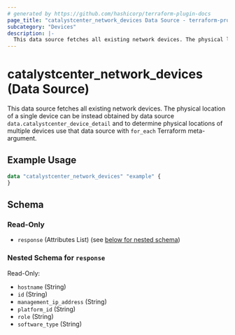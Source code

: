 ```yaml
---
# generated by https://github.com/hashicorp/terraform-plugin-docs
page_title: "catalystcenter_network_devices Data Source - terraform-provider-catalystcenter"
subcategory: "Devices"
description: |-
  This data source fetches all existing network devices. The physical location of a single device can be instead obtained by data source data.catalystcenter_device_detail and to determine physical locations of multiple devices use that data source with for_each Terraform meta-argument.
---
```


# catalystcenter_network_devices (Data Source)

This data source fetches all existing network devices. The physical location of a single device can be instead obtained by data source `data.catalystcenter_device_detail` and to determine physical locations of multiple devices use that data source with `for_each` Terraform meta-argument.

## Example Usage

```terraform
data "catalystcenter_network_devices" "example" {
}
```

<!-- schema generated by tfplugindocs -->
## Schema

### Read-Only

- `response` (Attributes List) (see [below for nested schema](#nestedatt--response))

<a id="nestedatt--response"></a>
### Nested Schema for `response`

Read-Only:

- `hostname` (String)
- `id` (String)
- `management_ip_address` (String)
- `platform_id` (String)
- `role` (String)
- `software_type` (String)
